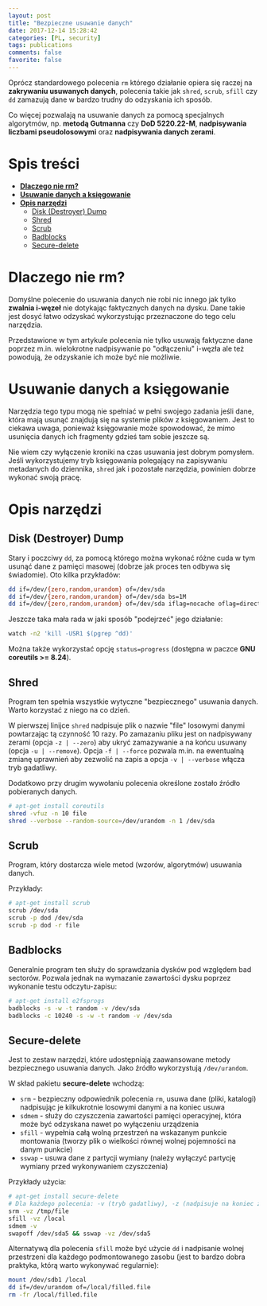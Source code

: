 ```yaml
---
layout: post
title: "Bezpieczne usuwanie danych"
date: 2017-12-14 15:28:42
categories: [PL, security]
tags: publications
comments: false
favorite: false
---
```


Oprócz standardowego polecenia `rm` którego działanie opiera się raczej na **zakrywaniu usuwanych danych**, polecenia takie jak `shred`, `scrub`, `sfill` czy `dd` zamazują dane w bardzo trudny do odzyskania ich sposób.

Co więcej pozwalają na usuwanie danych za pomocą specjalnych algorytmów, np. **metodą Gutmanna** czy **DoD 5220.22-M**, **nadpisywania liczbami pseudolosowymi** oraz **nadpisywania danych zerami**.

# Spis treści

- **[Dlaczego nie rm?](#dlaczego-nie-rm)**
- **[Usuwanie danych a księgowanie](#usuwanie-danych-a-księgowanie)**
- **[Opis narzędzi](#opis-narzędzi)**
  * [Disk (Destroyer) Dump](#disk-destroyer-dump)
  * [Shred](#shred)
  * [Scrub](#scrub)
  * [Badblocks](#badblocks)
  * [Secure-delete](#secure-delete)

# Dlaczego nie rm?

Domyślne polecenie do usuwania danych nie robi nic innego jak tylko **zwalnia i-węzeł** nie dotykając faktycznych danych na dysku. Dane takie jest dosyć łatwo odzyskać wykorzystując przeznaczone do tego celu narzędzia.

Przedstawione w tym artykule polecenia nie tylko usuwają faktyczne dane poprzez m.in. wielokrotne nadpisywanie po "odłączeniu" i-węzła ale też powodują, że odzyskanie ich może być nie możliwie.

# Usuwanie danych a księgowanie

Narzędzia tego typu mogą nie spełniać w pełni swojego zadania jeśli dane, która mają usunąć znajdują się na systemie plików z księgowaniem. Jest to ciekawa uwaga, ponieważ księgowanie może spowodować, że mimo usunięcia danych ich fragmenty gdzieś tam sobie jeszcze są.

Nie wiem czy wyłączenie kroniki na czas usuwania jest dobrym pomysłem. Jeśli wykorzystujemy tryb księgowania polegający na zapisywaniu metadanych do dziennika, `shred` jak i pozostałe narzędzia, powinien dobrze wykonać swoją pracę.

# Opis narzędzi

## Disk (Destroyer) Dump

Stary i poczciwy `dd`, za pomocą którego można wykonać różne cuda w tym usunąć dane z pamięci masowej (dobrze jak proces ten odbywa się świadomie). Oto kilka przykładów:

```bash
dd if=/dev/{zero,random,urandom} of=/dev/sda
dd if=/dev/{zero,random,urandom} of=/dev/sda bs=1M
dd if=/dev/{zero,random,urandom} of=/dev/sda iflag=nocache oflag=direct bs=4096
```

Jeszcze taka mała rada w jaki sposób "podejrzeć" jego działanie:

```bash
watch -n2 'kill -USR1 $(pgrep ^dd)'
```

Można także wykorzystać opcję `status=progress` (dostępna w paczce **GNU coreutils >= 8.24**).

## Shred

Program ten spełnia wszystkie wytyczne "bezpiecznego" usuwania danych. Warto korzystać z niego na co dzień.

W pierwszej linijce `shred` nadpisuje plik o nazwie "file" losowymi danymi powtarzając tą czynność 10 razy. Po zamazaniu pliku jest on nadpisywany zerami (opcja `-z | --zero`) aby ukryć zamazywanie a na końcu usuwany (opcja `-u | --remove`). Opcja `-f | --force` pozwala m.in. na ewentualną zmianę uprawnień aby zezwolić na zapis a opcja `-v | --verbose` włącza tryb gadatliwy.

Dodatkowo przy drugim wywołaniu polecenia określone zostało źródło pobieranych danych.

```bash
# apt-get install coreutils
shred -vfuz -n 10 file
shred --verbose --random-source=/dev/urandom -n 1 /dev/sda
```

## Scrub

Program, który dostarcza wiele metod (wzorów, algorytmów) usuwania danych.

Przykłady:

```bash
# apt-get install scrub
scrub /dev/sda
scrub -p dod /dev/sda
scrub -p dod -r file
```

## Badblocks

Generalnie program ten służy do sprawdzania dysków pod względem bad sectorów. Pozwala jednak na wymazanie zawartości dysku poprzez wykonanie testu odczytu-zapisu:

```bash
# apt-get install e2fsprogs
badblocks -s -w -t random -v /dev/sda
badblocks -c 10240 -s -w -t random -v /dev/sda
```

## Secure-delete

Jest to zestaw narzędzi, które udostępniają zaawansowane metody bezpiecznego usuwania danych. Jako źródło wykorzystują `/dev/urandom`.

W skład pakietu **secure-delete** wchodzą:

- `srm` - bezpieczny odpowiednik polecenia `rm`, usuwa dane (pliki, katalogi) nadpisując je kilkukrotnie losowymi danymi a na koniec usuwa
- `sdmem` - służy do czyszczenia zawartości pamięci operacyjnej, która może być odzyskana nawet po wyłączeniu urządzenia
- `sfill` - wypełnia całą wolną przestrzeń na wskazanym punkcie montowania (tworzy plik o wielkości równej wolnej pojemności na danym punkcie)
- `sswap` - usuwa dane z partycji wymiany (należy wyłączyć partycję wymiany przed wykonywaniem czyszczenia)

Przykłady użycia:

```bash
# apt-get install secure-delete
# Dla każdego polecenia: -v (tryb gadatliwy), -z (nadpisuje na koniec zerami)
srm -vz /tmp/file
sfill -vz /local
sdmem -v
swapoff /dev/sda5 && sswap -vz /dev/sda5
```

Alternatywą dla polecenia `sfill` może być użycie `dd` i nadpisanie wolnej przestrzeni dla każdego podmontowanego zasobu (jest to bardzo dobra praktyka, którą warto wykonywać regularnie):

```bash
mount /dev/sdb1 /local
dd if=/dev/urandom of=/local/filled.file
rm -fr /local/filled.file
```
